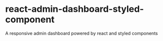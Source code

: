 # react-admin-dashboard-styled-component
A responsive admin dashboard powered by react and styled components
